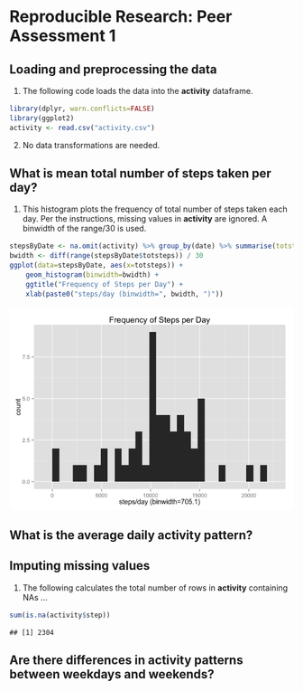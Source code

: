 # Reproducible Research: Peer Assessment 1


## Loading and preprocessing the data
1. The following code loads the data into the **activity** dataframe.

```r
library(dplyr, warn.conflicts=FALSE)
library(ggplot2)
activity <- read.csv("activity.csv")
```
2. No data transformations are needed.

## What is mean total number of steps taken per day?
1. This histogram plots the frequency of total number of steps taken each day.  Per the instructions, missing values in **activity** are ignored.  A binwidth of the range/30 is used.

```r
stepsByDate <- na.omit(activity) %>% group_by(date) %>% summarise(totsteps=sum(steps))
bwidth <- diff(range(stepsByDate$totsteps)) / 30
ggplot(data=stepsByDate, aes(x=totsteps)) +
    geom_histogram(binwidth=bwidth) +
    ggtitle("Frequency of Steps per Day") +
    xlab(paste0("steps/day (binwidth=", bwidth, ")"))
```

![](PA1_template_files/figure-html/unnamed-chunk-2-1.png) 

## What is the average daily activity pattern?



## Imputing missing values
1. The following calculates the total number of rows in **activity** containing NAs ...

```r
sum(is.na(activity$step))
```

```
## [1] 2304
```


## Are there differences in activity patterns between weekdays and weekends?
